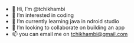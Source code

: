 - 👋 Hi, I’m @tchikhambi
- 👀 I’m interested in coding
- 🌱 I’m currently learning java in ndroid studio
- 💞️ I’m looking to collaborate on building an app
- 📫 you can email me on tchikhambi@gmail.com

<!---
tchikhambi/tchikhambi is a ✨ special ✨ repository because its `README.md` (this file) appears on your GitHub profile.
You can click the Preview link to take a look at your changes.
--->
